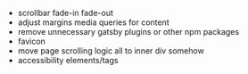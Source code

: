 - scrollbar fade-in fade-out
- adjust margins media queries for content
- remove unnecessary gatsby plugins or other npm packages
- favicon
- move page scrolling logic all to inner div somehow
- accessibility elements/tags
